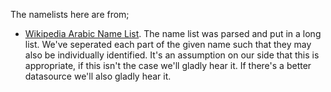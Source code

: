 The namelists here are from;

- [Wikipedia Arabic Name List](https://en.wikipedia.org/wiki/List_of_Arabic_given_names).
The name list was parsed and put in a long list. We've seperated each part of the given name
such that they may also be individually identified. It's an assumption on our side that this
is appropriate, if this isn't the case we'll gladly hear it. If there's a better datasource
we'll also gladly hear it.
